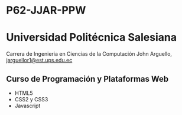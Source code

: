 # P62-JJAR-PPW

# Universidad Politécnica Salesiana
Carrera de Ingenieria en Ciencias de la Computación
John Arguello, jarguellor1@est.ups.edu.ec

## Curso de Programación y Plataformas Web
- HTML5
- CSS2 y CSS3
- Javascript
